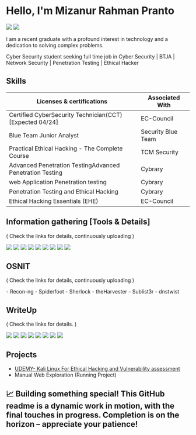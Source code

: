 # Hello, I'm Mizanur Rahman Pranto
<a href="https://www.linkedin.com/in/mrpranto1997/"><img src="https://img.shields.io/badge/-LinkedIn-0072b1?&style=for-the-badge&logo=linkedin&logoColor=white" /></a>
<a href="https://medium.com/@mprantox41"><img src="https://img.shields.io/badge/-Medium-black?style=for-the-badge&logo=medium&logoColor=white" /></a>



I am a recent graduate with a profound interest in technology and a dedication to solving complex problems.



Cyber Security student seeking full time job in Cyber Security | BTJA | Network Security | Penetration Testing | Ethical Hacker 


## Skills


| Licenses & certifications                   | Associated With         |
|-----------------------------------------------|----------------------------|
| Certified CyberSecurity Technician(CCT) [Expected 04/24] | EC-Council|
| Blue Team Junior Analyst | Security Blue Team |
| Practical Ethical Hacking - The Complete Course        | TCM Security|
| Advanced Penetration TestingAdvanced Penetration Testing     | Cybrary |
| web Application Penetration testing                | Cybrary|
| Penetration Testing and Ethical Hacking | Cybrary |
| Ethical Hacking Essentials (EHE) | EC-Council |
<!--
## Tools



<div>

   <a href="https://medium.com/@mprantox41"><img src="https://img.shields.io/badge/-Medium-black?style=for-the-badge&logo=medium&logoColor=white" /></a>
    <a href="https://medium.com/@mprantox41"><img src="https://img.shields.io/badge/-Medium-black?style=for-the-badge&logo=medium&logoColor=white" /></a>
     <a href="https://medium.com/@mprantox41"><img src="https://img.shields.io/badge/-Medium-black?style=for-the-badge&logo=medium&logoColor=white" /></a>
      <a href="https://medium.com/@mprantox41"><img src="https://img.shields.io/badge/-Medium-black?style=for-the-badge&logo=medium&logoColor=white" /></a>
       <a href="https://medium.com/@mprantox41"><img src="https://img.shields.io/badge/-Medium-black?style=for-the-badge&logo=medium&logoColor=white" /></a>
        <a href="https://medium.com/@mprantox41"><img src="https://img.shields.io/badge/-Medium-black?style=for-the-badge&logo=medium&logoColor=white" /></a>
         <a href="https://medium.com/@mprantox41"><img src="https://img.shields.io/badge/-Medium-black?style=for-the-badge&logo=medium&logoColor=white" /></a>
          <a href="https://medium.com/@mprantox41"><img src="https://img.shields.io/badge/-Medium-black?style=for-the-badge&logo=medium&logoColor=white" /></a>
          
     
</div>
-->
## Information gathering [Tools & Details]

( Check the links for details, continuously uploading )
<div>
<a href="https://github.com/mizanpranto/DNS-Enumration"><img src="https://img.shields.io/badge/-DNS%20Enumeration-007BFF?&style=for-the-badge" /></a>
<a href="https://github.com/mizanpranto/Search-Engine"><img src="https://img.shields.io/badge/-Search%20Engines-4285F4?&style=for-the-badge" /></a>
<a href="https://github.com/mizanpranto/Open-Source_code"><img src="https://img.shields.io/badge/-Open%20Source%20Code-34A853?&style=for-the-badge" /></a>
<a href="https://github.com/mizanpranto/Email-Harvasting"><img src="https://img.shields.io/badge/-Email%20Harvesting-FF5733?&style=for-the-badge" /></a>
<a href="https://github.com/mizanpranto/Nmap"><img src="https://img.shields.io/badge/-Nmap-4B8BBE?&style=for-the-badge&logo=nmap&logoColor=white" /></a>
<a href="https://github.com/mizanpranto/SMTP"><img src="https://img.shields.io/badge/-SMTP-4CAF50?&style=for-the-badge" /></a>
<a href="https://github.com/mizanpranto/SSH"><img src="https://img.shields.io/badge/-SSH-000000?&style=for-the-badge&logo=ssh&logoColor=white" /></a>
<a href="https://github.com/mizanpranto/NFS"><img src="https://img.shields.io/badge/-NFS-0078D6?&style=for-the-badge&logo=nfs&logoColor=white" /></a>
<a href="https://github.com/mizanpranto/SMD"><img src="https://img.shields.io/badge/-SMB-0078D6?&style=for-the-badge&logo=samba&logoColor=white" /></a>
   
    
    
</div>


## OSNIT

( Check the links for details, continuously uploading )
<div>
- Recon-ng
- Spiderfoot
- Sherlock
- theHarvester
- Sublist3r
- dnstwist

   <!--<a href="https://github.com/mizanpranto/DNS-Enumration"><img src="https://img.shields.io/badge/-DNS%20Enumeration-007BFF?&style=for-the-badge" /></a>
<a href="https://github.com/mizanpranto/Search-Engine"><img src="https://img.shields.io/badge/-Search%20Engines-4285F4?&style=for-the-badge" /></a>
<a href="https://github.com/mizanpranto/Open-Source_code"><img src="https://img.shields.io/badge/-Open%20Source%20Code-34A853?&style=for-the-badge" /></a>
<a href="https://github.com/mizanpranto/Email-Harvasting"><img src="https://img.shields.io/badge/-Email%20Harvesting-FF5733?&style=for-the-badge" /></a>
<a href="https://github.com/mizanpranto/Nmap"><img src="https://img.shields.io/badge/-Nmap-4B8BBE?&style=for-the-badge&logo=nmap&logoColor=white" /></a>
<a href="https://github.com/mizanpranto/SMTP"><img src="https://img.shields.io/badge/-SMTP-4CAF50?&style=for-the-badge" /></a>
<a href="https://github.com/mizanpranto/SSH"><img src="https://img.shields.io/badge/-SSH-000000?&style=for-the-badge&logo=ssh&logoColor=white" /></a>
<a href="https://github.com/mizanpranto/NFS"><img src="https://img.shields.io/badge/-NFS-0078D6?&style=for-the-badge&logo=nfs&logoColor=white" /></a>
<a href="https://github.com/mizanpranto/SMD"><img src="https://img.shields.io/badge/-SMB-0078D6?&style=for-the-badge&logo=samba&logoColor=white" /></a>
 -->  
    
    
</div>

## WriteUp

( Check the links for details. )

<div>

   <a href="https://medium.com/@mprantox41/tryhackme-hydra-walkthrough-d1568ae6be37"><img src="https://img.shields.io/badge/-TryHackMe%20%E2%80%94%20Hydra%20Walkthrough-3498DB?&style=for-the-badge" /></a>
    <a href="https://medium.com/@mprantox41/tryhackme-iso27001-walkthrough-7bc6c83fd672"><img src="https://img.shields.io/badge/-TryHackMe%20%E2%80%94%20ISO27001%20Walkthrough-3498DB?&style=for-the-badge" /></a>
     <a href="https://medium.com/@mprantox41/try-hack-me-openvas-walkthrough-db0172cfcda5"><img src="https://img.shields.io/badge/-TryHackMe%20%E2%80%94%20OpenVAS%20Walkthrough-3498DB?&style=for-the-badge" /></a>
      <a href="https://medium.com/@mprantox41/tryhackeme-metasploit-introduction-4083e3c42b9c"><img src="https://img.shields.io/badge/-TryHackMe%20%E2%80%94%20Metasploit%20Walkthrough-3498DB?&style=for-the-badge" /></a>
            <a href="https://medium.com/@mprantox41/tryhackeme-metasploit-introduction-4083e3c42b9c"><img src="https://img.shields.io/badge/-TryHackMe%20%E2%80%94%20Metasploit%20Walkthrough-3498DB?&style=for-the-badge" /></a>
       <a href="https://medium.com/@mprantox41/tryhackme-linux-fundamentals-part-1-111e47eb12ed"><img src="https://img.shields.io/badge/-TryHackMe%3A%20Linux%20Fundamentals-3498DB?&style=for-the-badge" /></a>
        <a href="https://medium.com/@mprantox41/sublist3r-install-and-c960b7a41536"><img src="https://img.shields.io/badge/-Sublist3r-3498DB?&style=for-the-badge" /></a>
         <a href="https://medium.com/@mprantox41/google-dork-8337161ec42b"><img src="https://img.shields.io/badge/-Google%20Dork-4285F4?&style=for-the-badge" /></a>
        
         
          
     
</div>


<!--
## Certifications

<div>

  <img src="https://img.shields.io/badge/-Blue%20Team%20Junior%20Analyst-3498DB?&style=for-the-badge" />
<img src="https://img.shields.io/badge/-Network%2B-007ACC?&style=for-the-badge&logo=CompTIA&logoColor=white" />
<img src="https://img.shields.io/badge/-A%2B-4D4D4D?&style=for-the-badge&logo=CompTIA&logoColor=white" />
<img src="https://img.shields.io/badge/-CDSA-006400?&style=for-the-badge&logoColor=white" />
<img src="https://img.shields.io/badge/-CCD-000080?&style=for-the-badge&logoColor=white" />
</div>
-->
    
## Projects
- <a href="https://www.udemy.com/course/kali-linux-master-class-beginner-to-advanced/?couponCode=ST22FS22724">UDEMY- Kali Linux For Ethical Hacking and Vulnerability assessment </a>
- Manual Web Exploration (Running Project) 

## 📈 Building something special! This GitHub readme is a dynamic work in motion, with the final touches in progress. Completion is on the horizon – appreciate your patience!

<!--
**mizanpranto/mizanpranto** is a ✨ _special_ ✨ repository because its `README.md` (this file) appears on your GitHub profile.

Here are some ideas to get you started:

- 🔭 I’m currently working on ...
- 🌱 I’m currently learning ...
- 👯 I’m looking to collaborate on ...
- 🤔 I’m looking for help with ...
- 💬 Ask me about ...
- 📫 How to reach me: ...
- 😄 Pronouns: ...
- ⚡ Fun fact: ...
-->
